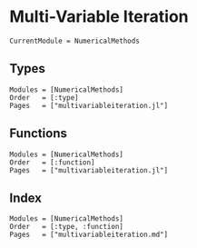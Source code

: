 # Multi-Variable Iteration

```@meta
CurrentModule = NumericalMethods
```

## Types
```@autodocs
Modules = [NumericalMethods]
Order   = [:type]
Pages   = ["multivariableiteration.jl"]
```

## Functions
```@autodocs
Modules = [NumericalMethods]
Order   = [:function]
Pages   = ["multivariableiteration.jl"]
```

## Index
```@index
Modules = [NumericalMethods]
Order   = [:type, :function]
Pages   = ["multivariableiteration.md"]
```
